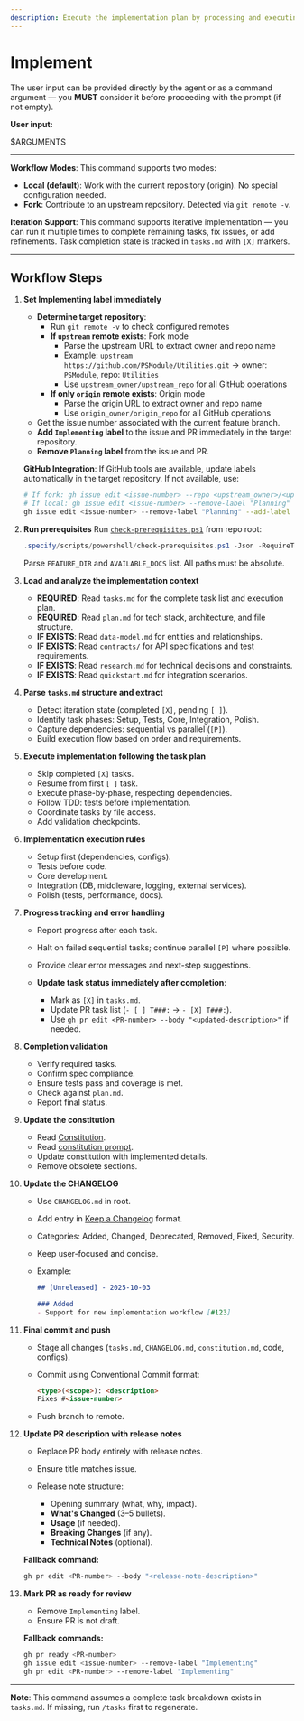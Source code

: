 ```yaml
---
description: Execute the implementation plan by processing and executing all tasks defined in tasks.md
---
```


# Implement

The user input can be provided directly by the agent or as a command argument — you **MUST** consider it before proceeding with the prompt (if not empty).

**User input:**

$ARGUMENTS

---

**Workflow Modes**: This command supports two modes:

- **Local (default)**: Work with the current repository (origin). No special configuration needed.
- **Fork**: Contribute to an upstream repository. Detected via `git remote -v`.

**Iteration Support**: This command supports iterative implementation — you can run it multiple times to complete remaining tasks, fix issues, or add refinements. Task completion state is tracked in `tasks.md` with `[X]` markers.

---

## Workflow Steps

1. **Set Implementing label immediately**
   - **Determine target repository**:
     - Run `git remote -v` to check configured remotes
     - **If `upstream` remote exists**: Fork mode
       - Parse the upstream URL to extract owner and repo name
       - Example: `upstream https://github.com/PSModule/Utilities.git` → owner: `PSModule`, repo: `Utilities`
       - Use `upstream_owner/upstream_repo` for all GitHub operations
     - **If only `origin` remote exists**: Origin mode
       - Parse the origin URL to extract owner and repo name
       - Use `origin_owner/origin_repo` for all GitHub operations
   - Get the issue number associated with the current feature branch.
   - **Add `Implementing` label** to the issue and PR immediately in the target repository.
   - **Remove `Planning` label** from the issue and PR.

   **GitHub Integration**: If GitHub tools are available, update labels automatically in the target repository. If not available, use:

   ```bash
   # If fork: gh issue edit <issue-number> --repo <upstream_owner>/<upstream_repo> --remove-label "Planning" --add-label "Implementing"
   # If local: gh issue edit <issue-number> --remove-label "Planning" --add-label "Implementing"
   gh issue edit <issue-number> --remove-label "Planning" --add-label "Implementing"
   ```

2. **Run prerequisites**
   Run [`check-prerequisites.ps1`](../../.specify/scripts/powershell/check-prerequisites.ps1) from repo root:

   ```powershell
   .specify/scripts/powershell/check-prerequisites.ps1 -Json -RequireTasks -IncludeTasks
   ```

   Parse `FEATURE_DIR` and `AVAILABLE_DOCS` list. All paths must be absolute.

3. **Load and analyze the implementation context**

   * **REQUIRED**: Read `tasks.md` for the complete task list and execution plan.
   * **REQUIRED**: Read `plan.md` for tech stack, architecture, and file structure.
   * **IF EXISTS**: Read `data-model.md` for entities and relationships.
   * **IF EXISTS**: Read `contracts/` for API specifications and test requirements.
   * **IF EXISTS**: Read `research.md` for technical decisions and constraints.
   * **IF EXISTS**: Read `quickstart.md` for integration scenarios.

4. **Parse `tasks.md` structure and extract**

   * Detect iteration state (completed `[X]`, pending `[ ]`).
   * Identify task phases: Setup, Tests, Core, Integration, Polish.
   * Capture dependencies: sequential vs parallel (`[P]`).
   * Build execution flow based on order and requirements.

5. **Execute implementation following the task plan**

   * Skip completed `[X]` tasks.
   * Resume from first `[ ]` task.
   * Execute phase-by-phase, respecting dependencies.
   * Follow TDD: tests before implementation.
   * Coordinate tasks by file access.
   * Add validation checkpoints.

6. **Implementation execution rules**

   * Setup first (dependencies, configs).
   * Tests before code.
   * Core development.
   * Integration (DB, middleware, logging, external services).
   * Polish (tests, performance, docs).

7. **Progress tracking and error handling**

   * Report progress after each task.
   * Halt on failed sequential tasks; continue parallel `[P]` where possible.
   * Provide clear error messages and next-step suggestions.
   * **Update task status immediately after completion**:

     * Mark as `[X]` in `tasks.md`.
     * Update PR task list (`- [ ] T###:` → `- [X] T###:`).
     * Use `gh pr edit <PR-number> --body "<updated-description>"` if needed.

8. **Completion validation**

   * Verify required tasks.
   * Confirm spec compliance.
   * Ensure tests pass and coverage is met.
   * Check against `plan.md`.
   * Report final status.

9. **Update the constitution**

   * Read [Constitution](../../.specify/memory/constitution.md).
   * Read [constitution prompt](./constitution.prompt.md).
   * Update constitution with implemented details.
   * Remove obsolete sections.

10. **Update the CHANGELOG**

    * Use `CHANGELOG.md` in root.
    * Add entry in [Keep a Changelog](https://keepachangelog.com) format.
    * Categories: Added, Changed, Deprecated, Removed, Fixed, Security.
    * Keep user-focused and concise.
    * Example:

      ```markdown
      ## [Unreleased] - 2025-10-03

      ### Added
      - Support for new implementation workflow [#123]
      ```

11. **Final commit and push**

    * Stage all changes (`tasks.md`, `CHANGELOG.md`, `constitution.md`, code, configs).
    * Commit using Conventional Commit format:

      ```markdown
      <type>(<scope>): <description>
      Fixes #<issue-number>
      ```
    * Push branch to remote.

12. **Update PR description with release notes**

    * Replace PR body entirely with release notes.
    * Ensure title matches issue.
    * Release note structure:

      * Opening summary (what, why, impact).
      * **What's Changed** (3–5 bullets).
      * **Usage** (if needed).
      * **Breaking Changes** (if any).
      * **Technical Notes** (optional).

    **Fallback command:**

    ```bash
    gh pr edit <PR-number> --body "<release-note-description>"
    ```

13. **Mark PR as ready for review**

    * Remove `Implementing` label.
    * Ensure PR is not draft.

    **Fallback commands:**

    ```bash
    gh pr ready <PR-number>
    gh issue edit <issue-number> --remove-label "Implementing"
    gh pr edit <PR-number> --remove-label "Implementing"
    ```

---

**Note**: This command assumes a complete task breakdown exists in `tasks.md`. If missing, run `/tasks` first to regenerate.
